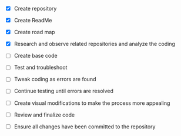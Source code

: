 - [x] Create repository
- [x] Create ReadMe
- [x] Create road map
- [x] Research and observe related repositories and analyze the coding
- [ ] Create base code
- [ ] Test and troubleshoot 
- [ ] Tweak coding as errors are found
- [ ] Continue testing until errors are resolved
- [ ] Create visual modifications to make the process more appealing
- [ ] Review and finalize code
- [ ] Ensure all changes have been committed to the repository


